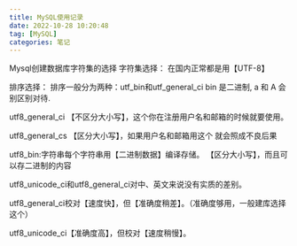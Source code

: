 ```yaml
---
title: MySQL使用记录
date: 2022-10-28 10:20:48
tag: [MySQL]
categories: 笔记
---
```

Mysql创建数据库字符集的选择
字符集选择： 在国内正常都是用【UTF-8】

排序选择：
排序一般分为两种：utf_bin和utf_general_ci
bin 是二进制, a 和 A 会别区别对待.

utf8_general_ci 【不区分大小写】，这个你在注册用户名和邮箱的时候就要使用。

utf8_general_cs 【区分大小写】，如果用户名和邮箱用这个 就会照成不良后果

utf8_bin:字符串每个字符串用【二进制数据】编译存储。 【区分大小写】，而且可以存二进制的内容

utf8_unicode_ci和utf8_general_ci对中、英文来说没有实质的差别。

utf8_general_ci校对【速度快】，但【准确度稍差】。（准确度够用，一般建库选择这个）

utf8_unicode_ci【准确度高】，但校对【速度稍慢】。